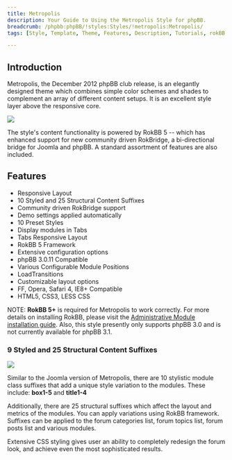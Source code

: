 ```yaml
---
title: Metropolis
description: Your Guide to Using the Metropolis Style for phpBB.
breadcrumb: /phpbb:phpBB/!styles:Styles/!metropolis:Metropolis/
tags: [Style, Template, Theme, Features, Description, Tutorials, rokBB 5]

---
```


Introduction
-----

Metropolis, the December 2012 phpBB club release, is an elegantly designed theme which combines simple color schemes and shades to complement an array of different content setups. It is an excellent style layer above the responsive core. 

![][style]

The style's content functionality is powered by RokBB 5 -- which has enhanced support for new community driven RokBridge, a bi-directional bridge for Joomla and phpBB. A standard assortment of features are also included.

Features
-----

* Responsive Layout
* 10 Styled and 25 Structural Content Suffixes
* Community driven RokBridge support
* Demo settings applied automatically
* 10 Preset Styles
* Display modules in Tabs
* Tabs Responsive Layout
* RokBB 5 Framework
* Extensive configuration options
* phpBB 3.0.11 Compatible
* Various Configurable Module Positions
* LoadTransitions
* Customizable layout options
* FF, Opera, Safari 4, IE8+ Compatible
* HTML5, CSS3, LESS CSS

NOTE: **RokBB 5+** is required for Metropolis to work correctly. For more details on installing RokBB, please visit the [Administrative Module installation guide](../../start/styles.md#installing-administrative-modules). Also, this style presently only supports phpBB 3.0 and is not currently available for phpBB 3.1.




### 9 Styled and 25 Structural Content Suffixes

![][suffix]

Similar to the Joomla version of Metropolis, there are 10 stylistic module class suffixes that add a unique style variation to the modules. These include: **box1-5** and **title1-4**

Additionally, there are 25 structural suffixes which affect the layout and metrics of the modules. You can apply variations using RokBB framework. Suffixes can be applied to the forum categories list, forum topics list, forum posts list and various modules. 

Extensive CSS styling gives user an ability to completely redesign the forum look, and achieve even the most sophisticated results.

[adminguide]: ../../start/styles.md#installing-administrative-modules
[style]: assets/metropolis.jpeg
[rokbridge]: http://www.rockettheme.com/extensions-joomla/rokbridge
[suffix]: assets/suffixes.png
